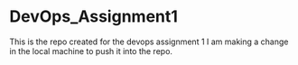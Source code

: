 # DevOps_Assignment1
This is the repo created for the devops assignment 1
I am making a change in the local machine to push it into the repo.
